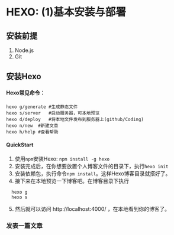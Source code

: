 # HEXO: (1)基本安装与部署

## 安装前提
1. Node.js
2. Git

## 安装Hexo
#### Hexo常见命令：
	hexo g/generate	#生成静态文件  
	hexo s/server	#启动服务器，可本地预览
	hexo d/deploy	#将本地文件发布到服务器上(github/Coding)
	hexo n/new	#新建文章
	hexo h/help	#查看帮助

#### QuickStart
1. 使用`npm`安装Hexo: `npm install -g hexo`
2. 安装完成后，在你想要放置个人博客文件的目录下，执行`hexo init`
3. 安装依赖包，执行命令`npm install`。这样Hexo博客目录就搭好了。
4. 接下来在本地预览一下博客吧。在博客目录下执行
```
  hexo g
  hexo s
```
5. 然后就可以访问 http://localhost:4000/ ，在本地看到你的博客了。

### 发表一篇文章

